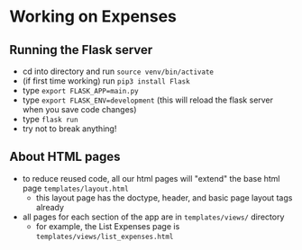 # Working on Expenses

## Running the Flask server
- cd into directory and run `source venv/bin/activate`
- (if first time working) run `pip3 install Flask`
- type `export FLASK_APP=main.py`
- type `export FLASK_ENV=development` (this will reload the flask server when you save code changes)
- type `flask run`
- try not to break anything!

## About HTML pages
- to reduce reused code, all our html pages will "extend" the base html page `templates/layout.html`
    - this layout page has the doctype, header, and basic page layout tags already
- all pages for each section of the app are in `templates/views/` directory
    - for example, the List Expenses page is `templates/views/list_expenses.html`